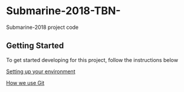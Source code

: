 # Submarine-2018-TBN-
Submarine-2018 project code

## Getting Started
To get started developing for this project, follow the instructions below

[Setting up your environment](https://github.com/uvic-auvic/Software_Sandbox/wiki/Setting-up-your-environment)

[How we use Git](https://github.com/uvic-auvic/Software_Sandbox/wiki/Git-Workflow)

